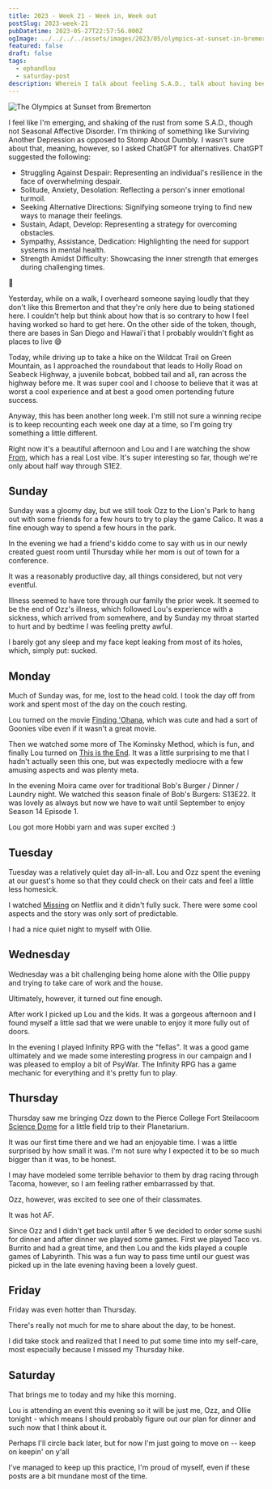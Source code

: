 ```yaml
---
title: 2023 - Week 21 - Week in, Week out
postSlug: 2023-week-21
pubDatetime: 2023-05-27T22:57:56.000Z
ogImage: ../../../../assets/images/2023/05/olympics-at-sunset-in-bremerton.jpeg
featured: false
draft: false
tags:
  - ephandlou
  - saturday-post
description: Wherein I talk about feeling S.A.D., talk about having been sick, mention our house guest, and generally describe a mundane week around the ol' homestead
---
```


![The Olympics at Sunset from Bremerton](@/assets/images/2023/05/olympics-at-sunset-in-bremerton.jpeg)

I feel like I'm emerging, and shaking of the rust from some S.A.D., though not Seasonal Affective Disorder. I'm thinking of something like Surviving Another Depression as opposed to Stomp About Dumbly. I wasn't sure about that, meaning, however, so I asked ChatGPT for alternatives. ChatGPT suggested the following:

- Struggling Against Despair: Representing an individual's resilience in the face of overwhelming despair.
- Solitude, Anxiety, Desolation: Reflecting a person's inner emotional turmoil.
- Seeking Alternative Directions: Signifying someone trying to find new ways to manage their feelings.
- Sustain, Adapt, Develop: Representing a strategy for overcoming obstacles.
- Sympathy, Assistance, Dedication: Highlighting the need for support systems in mental health.
- Strength Amidst Difficulty: Showcasing the inner strength that emerges during challenging times.

🤔

Yesterday, while on a walk, I overheard someone saying loudly that they don't like this Bremerton and that they're only here due to being stationed here. I couldn't help but think about how that is so contrary to how I feel having worked so hard to get here. On the other side of the token, though, there are bases in San Diego and Hawai'i that I probably wouldn't fight as places to live 😅

Today, while driving up to take a hike on the Wildcat Trail on Green Mountain, as I approached the roundabout that leads to Holly Road on Seabeck Highway, a juvenile bobcat, bobbed tail and all, ran across the highway before me. It was super cool and I choose to believe that it was at worst a cool experience and at best a good omen portending future success.

Anyway, this has been another long week. I'm still not sure a winning recipe is to keep recounting each week one day at a time, so I'm going try something a little different.

Right now it's a beautiful afternoon and Lou and I are watching the show [From](https://www.imdb.com/title/tt9813792/), which has a real Lost vibe. It's super interesting so far, though we're only about half way through S1E2.

## Sunday

Sunday was a gloomy day, but we still took Ozz to the Lion's Park to hang out with some friends for a few hours to try to play the game Calico. It was a fine enough way to spend a few hours in the park.

In the evening we had a friend's kiddo come to say with us in our newly created guest room until Thursday while her mom is out of town for a conference.

It was a reasonably productive day, all things considered, but not very eventful.

Illness seemed to have tore through our family the prior week. It seemed to be the end of Ozz's illness, which followed Lou's experience with a sickness, which arrived from somewhere, and by Sunday my throat started to hurt and by bedtime I was feeling pretty awful.

I barely got any sleep and my face kept leaking from most of its holes, which, simply put: sucked.

## Monday

Much of Sunday was, for me, lost to the head cold. I took the day off from work and spent most of the day on the couch resting.

Lou turned on the movie [Finding 'Ohana](https://www.imdb.com/title/tt10332588/), which was cute and had a sort of Goonies vibe even if it wasn't a great movie.

Then we watched some more of The Kominsky Method, which is fun, and finally Lou turned on [This is the End](https://www.imdb.com/title/tt1245492/). It was a little surprising to me that I hadn't actually seen this one, but was expectedly mediocre with a few amusing aspects and was plenty meta.

In the evening Moira came over for traditional Bob's Burger / Dinner / Laundry night. We watched this season finale of Bob's Burgers: S13E22. It was lovely as always but now we have to wait until September to enjoy Season 14 Episode 1.

Lou got more Hobbi yarn and was super excited :)

## Tuesday

Tuesday was a relatively quiet day all-in-all. Lou and Ozz spent the evening at our guest's home so that they could check on their cats and feel a little less homesick.

I watched [Missing](https://www.imdb.com/title/tt10855768/) on Netflix and it didn't fully suck. There were some cool aspects and the story was only sort of predictable.

I had a nice quiet night to myself with Ollie.

## Wednesday

Wednesday was a bit challenging being home alone with the Ollie puppy and trying to take care of work and the house.

Ultimately, however, it turned out fine enough.

After work I picked up Lou and the kids. It was a gorgeous afternoon and I found myself a little sad that we were unable to enjoy it more fully out of doors.

In the evening I played Infinity RPG with the "fellas". It was a good game ultimately and we made some interesting progress in our campaign and I was pleased to employ a bit of PsyWar. The Infinity RPG has a game mechanic for everything and it's pretty fun to play.

## Thursday

Thursday saw me bringing Ozz down to the Pierce College Fort Steilacoom [Science Dome](https://www.pierce.ctc.edu/science-dome) for a little field trip to their Planetarium.

It was our first time there and we had an enjoyable time. I was a little surprised by how small it was. I'm not sure why I expected it to be so much bigger than it was, to be honest.

I may have modeled some terrible behavior to them by drag racing through Tacoma, however, so I am feeling rather embarrassed by that.

Ozz, however, was excited to see one of their classmates.

It was hot AF.

Since Ozz and I didn't get back until after 5 we decided to order some sushi for dinner and after dinner we played some games. First we played Taco vs. Burrito and had a great time, and then Lou and the kids played a couple games of Labyrinth. This was a fun way to pass time until our guest was picked up in the late evening having been a lovely guest.

## Friday

Friday was even hotter than Thursday.

There's really not much for me to share about the day, to be honest.

I did take stock and realized that I need to put some time into my self-care, most especially because I missed my Thursday hike.

## Saturday

That brings me to today and my hike this morning.

Lou is attending an event this evening so it will be just me, Ozz, and Ollie tonight - which means I should probably figure out our plan for dinner and such now that I think about it.

Perhaps I'll circle back later, but for now I'm just going to move on -- keep on keepin' on y'all

I've managed to keep up this practice, I'm proud of myself, even if these posts are a bit mundane most of the time.
